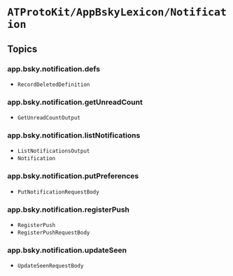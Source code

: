 # ``ATProtoKit/AppBskyLexicon/Notification``

## Topics

### app.bsky.notification.defs

- ``RecordDeletedDefinition``

### app.bsky.notification.getUnreadCount

- ``GetUnreadCountOutput``

### app.bsky.notification.listNotifications

- ``ListNotificationsOutput``
- ``Notification``

### app.bsky.notification.putPreferences

- ``PutNotificationRequestBody``

### app.bsky.notification.registerPush

- ``RegisterPush``
- ``RegisterPushRequestBody``

### app.bsky.notification.updateSeen

- ``UpdateSeenRequestBody``
